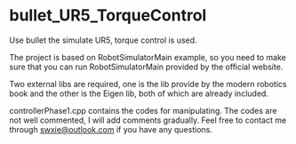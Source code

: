 # bullet_UR5_TorqueControl
Use bullet the simulate UR5, torque control is used.

The project is based on RobotSimulatorMain example, so you need to make sure that you can run RobotSimulatorMain provided by the official website. 

Two external libs are required, one is the lib provide by the modern robotics book and the other is the Eigen lib, both of which are already included.

controllerPhase1.cpp contains the codes for manipulating. The codes are not well commented, I will add comments gradually. Feel free to contact me through swxie@outlook.com if you have any questions.


